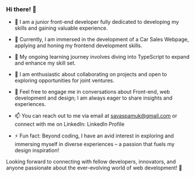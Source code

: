 ### Hi there! 👋

- 🚀 I am a junior front-end developer fully dedicated to developing my skills and gaining valuable experience.

- 🔭 Currently, I am immersed in the development of a Car Sales Webpage, applying and honing my frontend development skills.

- 🌱 My ongoing learning journey involves diving into TypeScript to expand and enhance my skill set.

- 👯 I am enthusiastic about collaborating on projects and open to exploring opportunities for joint ventures.

- 💬 Feel free to engage me in conversations about Front-end, web development and design; I am always eager to share insights and experiences.

- 📫 You can reach out to me via email at savaspamuk@gmail.com or connect with me on LinkedIn: LinkedIn Profile

- ⚡ Fun fact: Beyond coding, I have an avid interest in exploring and immersing myself in diverse experiences – a passion that fuels my design inspiration!

Looking forward to connecting with fellow developers, innovators, and anyone passionate about the ever-evolving world of web development! 🚀

